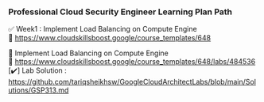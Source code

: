 ### Professional Cloud Security Engineer Learning Plan Path

✅  Week1 : Implement Load Balancing on Compute Engine    
🔗  https://www.cloudskillsboost.google/course_templates/648  

🔘 Implement Load Balancing on Compute Engine  
🔗 https://www.cloudskillsboost.google/course_templates/648/labs/484536  
[✔️] Lab Solution : https://github.com/tariqsheikhsw/GoogleCloudArchitectLabs/blob/main/Solutions/GSP313.md  

